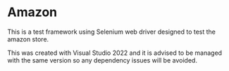 # Amazon

This is a test framework using Selenium web driver designed to test the amazon store.

This was created with Visual Studio 2022 and it is advised to be managed with the same version so any dependency issues will be avoided.